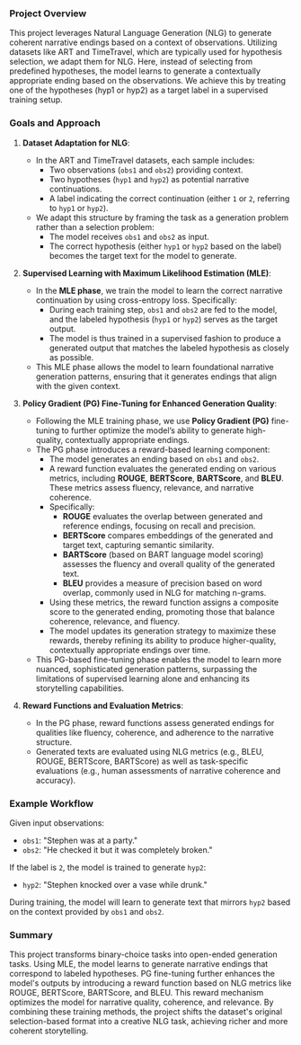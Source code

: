 ### Project Overview

This project leverages Natural Language Generation (NLG) to generate coherent narrative endings based on a context of observations. Utilizing datasets like ART and TimeTravel, which are typically used for hypothesis selection, we adapt them for NLG. Here, instead of selecting from predefined hypotheses, the model learns to generate a contextually appropriate ending based on the observations. We achieve this by treating one of the hypotheses (hyp1 or hyp2) as a target label in a supervised training setup.

### Goals and Approach

1. **Dataset Adaptation for NLG**:
   - In the ART and TimeTravel datasets, each sample includes:
     - Two observations (`obs1` and `obs2`) providing context.
     - Two hypotheses (`hyp1` and `hyp2`) as potential narrative continuations.
     - A label indicating the correct continuation (either `1` or `2`, referring to `hyp1` or `hyp2`).
   - We adapt this structure by framing the task as a generation problem rather than a selection problem:
     - The model receives `obs1` and `obs2` as input.
     - The correct hypothesis (either `hyp1` or `hyp2` based on the label) becomes the target text for the model to generate.

2. **Supervised Learning with Maximum Likelihood Estimation (MLE)**:
   - In the **MLE phase**, we train the model to learn the correct narrative continuation by using cross-entropy loss. Specifically:
     - During each training step, `obs1` and `obs2` are fed to the model, and the labeled hypothesis (`hyp1` or `hyp2`) serves as the target output.
     - The model is thus trained in a supervised fashion to produce a generated output that matches the labeled hypothesis as closely as possible.
   - This MLE phase allows the model to learn foundational narrative generation patterns, ensuring that it generates endings that align with the given context.

3. **Policy Gradient (PG) Fine-Tuning for Enhanced Generation Quality**:
   - Following the MLE training phase, we use **Policy Gradient (PG)** fine-tuning to further optimize the model’s ability to generate high-quality, contextually appropriate endings.
   - The PG phase introduces a reward-based learning component:
     - The model generates an ending based on `obs1` and `obs2`.
     - A reward function evaluates the generated ending on various metrics, including **ROUGE**, **BERTScore**, **BARTScore**, and **BLEU**. These metrics assess fluency, relevance, and narrative coherence.
     - Specifically:
       - **ROUGE** evaluates the overlap between generated and reference endings, focusing on recall and precision.
       - **BERTScore** compares embeddings of the generated and target text, capturing semantic similarity.
       - **BARTScore** (based on BART language model scoring) assesses the fluency and overall quality of the generated text.
       - **BLEU** provides a measure of precision based on word overlap, commonly used in NLG for matching n-grams.
     - Using these metrics, the reward function assigns a composite score to the generated ending, promoting those that balance coherence, relevance, and fluency.
     - The model updates its generation strategy to maximize these rewards, thereby refining its ability to produce higher-quality, contextually appropriate endings over time.
   - This PG-based fine-tuning phase enables the model to learn more nuanced, sophisticated generation patterns, surpassing the limitations of supervised learning alone and enhancing its storytelling capabilities.

4. **Reward Functions and Evaluation Metrics**:
   - In the PG phase, reward functions assess generated endings for qualities like fluency, coherence, and adherence to the narrative structure.
   - Generated texts are evaluated using NLG metrics (e.g., BLEU, ROUGE, BERTScore, BARTScore) as well as task-specific evaluations (e.g., human assessments of narrative coherence and accuracy).

### Example Workflow

Given input observations:
- `obs1`: "Stephen was at a party."
- `obs2`: "He checked it but it was completely broken."

If the label is `2`, the model is trained to generate `hyp2`:
- `hyp2`: "Stephen knocked over a vase while drunk."

During training, the model will learn to generate text that mirrors `hyp2` based on the context provided by `obs1` and `obs2`.

### Summary

This project transforms binary-choice tasks into open-ended generation tasks. Using MLE, the model learns to generate narrative endings that correspond to labeled hypotheses. PG fine-tuning further enhances the model's outputs by introducing a reward function based on NLG metrics like ROUGE, BERTScore, BARTScore, and BLEU. This reward mechanism optimizes the model for narrative quality, coherence, and relevance. By combining these training methods, the project shifts the dataset's original selection-based format into a creative NLG task, achieving richer and more coherent storytelling.